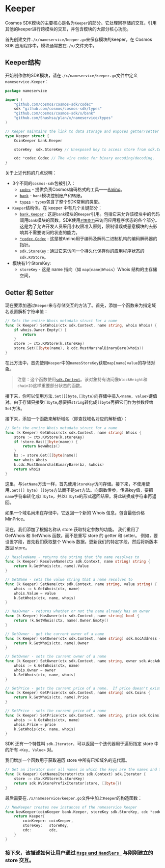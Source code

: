 # Keeper

Cosmos SDK模块的主要核心是名为`Keeper`的部分。它处理同存储的交互，引用其他的keeper进行跨模块的交互，并包含模块的大部分核心功能。

首先创建文件`./x/nameservice/keeper.go`来保存模块的keeper。在 Cosmos SDK 应用程序中，模块通常放在`./x/`文件夹中。

## Keeper结构

开始制作你的SDK模块，请在`./x/nameservice/keeper.go`文件中定义`nameservice.Keeper`：

```go
package nameservice

import (
	"github.com/cosmos/cosmos-sdk/codec"
	sdk "github.com/cosmos/cosmos-sdk/types"
	"github.com/cosmos/cosmos-sdk/x/bank"
	"github.com/Shushsa/plan/x/nameservice/types"
)

// Keeper maintains the link to data storage and exposes getter/setter methods for the various parts of the state machine
type Keeper struct {
	CoinKeeper bank.Keeper

	storeKey  sdk.StoreKey // Unexposed key to access store from sdk.Context

	cdc *codec.Codec // The wire codec for binary encoding/decoding.
}
```



关于上述代码的几点说明：

- 3个不同的`cosmos-sdk`包被引入：
  - [`codec`](https://godoc.org/github.com/cosmos/cosmos-sdk/codec) - 提供负责Cosmos编码格式的工具——[Amino](https://github.com/tendermint/go-amino)。
  - [`bank`](https://godoc.org/github.com/cosmos/cosmos-sdk/x/bank) - `bank`模块控制账户和转账。
  - [`types`](https://godoc.org/github.com/cosmos/cosmos-sdk/types) - `types`包含了整个SDK常用的类型。
- `Keeper`结构体。在 keeper 中有几个关键部分：
  - [`bank.Keeper`](https://godoc.org/github.com/cosmos/cosmos-sdk/x/bank#Keeper) : 这是`bank`模块的`Keeper`引用。包括它来允许该模块中的代码调用`bank`模块的函数。SDK使用[`对象能力`](https://en.wikipedia.org/wiki/Object-capability_model)来访问应用程序状态的各个部分。这是为了允许开发人员采用小权限准入原则，限制错误或恶意模块的去影响其不需要访问的状态的能力。
  - [`*codec.Codec`](https://godoc.org/github.com/cosmos/cosmos-sdk/codec#Codec) : 这是被Amino用于编码及解码二进制机构的编码解码器的指针。
  - [`sdk.StoreKey`](https://godoc.org/github.com/cosmos/cosmos-sdk/types#StoreKey) : 通过它来访问一个持久化保存你的应用程序状态的`sdk.KVStore`。
- 模块有1个StoreKey:
  - `storeKey` - 这是 name 指向（如 `map[name]Whois`）Whois 结构的主存储空间，

## Getter 和 Setter

现在要添加通过`Keeper`来与存储交互的方法了。首先，添加一个函数来为指定域名设置解析字符串值：

```go
// Sets the entire Whois metadata struct for a name
func (k Keeper) SetWhois(ctx sdk.Context, name string, whois Whois) {
	if whois.Owner.Empty() {
		return
	}
	store := ctx.KVStore(k.storeKey)
	store.Set([]byte(name), k.cdc.MustMarshalBinaryBare(whois))
}
```

在此方法中，首先使用`Keeper`中的`namesStoreKey`获取`map[name]value`的存储对象。

> 注意：这个函数使用[`sdk.Context`](https://godoc.org/github.com/cosmos/cosmos-sdk/types#Context)。该对象持有访问像`blockHeight`和`chainID`这样重要部分状态的函数。

接下来，你可以使用方法`.Set([]byte,[]byte)`向存储中插入`<name, value>`键值对。由于存储只接受`[]byte`,想要把`string`转化成`[]byte`再把它们作为参数传给`Set`方法。

接下来，添加一个函数来解析域名（即查找域名对应的解析值）：

```go
// Gets the entire Whois metadata struct for a name
func (k Keeper) GetWhois(ctx sdk.Context, name string) Whois {
	store := ctx.KVStore(k.storeKey)
	if !store.Has([]byte(name)) {
		return NewWhois()
	}
	bz := store.Get([]byte(name))
	var whois Whois
	k.cdc.MustUnmarshalBinaryBare(bz, &whois)
	return whois
}
```

这里，与`SetName`方法一样，首先使用`StoreKey`访问存储。接下来，不使用使用`.Get([] byte) []byte`方法而不是`Set`方法。向函数传参，传递key值，要把`name`字符串转化成`[]byte`，并以`[]byte`的形式返回结果。将此转换成字符串再返回。

如果一个域名尚未在存储中，它返回一个新的 Whois 信息，包含最低价格 MinPrice。

现在，我们添加了根据名称从 store 获取特定参数的功能。 我们重用了 GetWhois 和 SetWhois 函数，而不是重写 store 的 getter 和 setter。 例如，要设置字段，首先我们获取整个 Whois 数据，更新我们的特定字段，然后将新版本放回 store。

```go
// ResolveName - returns the string that the name resolves to
func (k Keeper) ResolveName(ctx sdk.Context, name string) string {
	return k.GetWhois(ctx, name).Value
}

// SetName - sets the value string that a name resolves to
func (k Keeper) SetName(ctx sdk.Context, name string, value string) {
	whois := k.GetWhois(ctx, name)
	whois.Value = value
	k.SetWhois(ctx, name, whois)
}

// HasOwner - returns whether or not the name already has an owner
func (k Keeper) HasOwner(ctx sdk.Context, name string) bool {
	return !k.GetWhois(ctx, name).Owner.Empty()
}

// GetOwner - get the current owner of a name
func (k Keeper) GetOwner(ctx sdk.Context, name string) sdk.AccAddress {
	return k.GetWhois(ctx, name).Owner
}

// SetOwner - sets the current owner of a name
func (k Keeper) SetOwner(ctx sdk.Context, name string, owner sdk.AccAddress) {
	whois := k.GetWhois(ctx, name)
	whois.Owner = owner
	k.SetWhois(ctx, name, whois)
}

// GetPrice - gets the current price of a name.  If price doesn't exist yet, set to 1nametoken.
func (k Keeper) GetPrice(ctx sdk.Context, name string) sdk.Coins {
	return k.GetWhois(ctx, name).Price
}

// SetPrice - sets the current price of a name
func (k Keeper) SetPrice(ctx sdk.Context, name string, price sdk.Coins) {
	whois := k.GetWhois(ctx, name)
	whois.Price = price
	k.SetWhois(ctx, name, whois)
}
```

SDK 还有一个特性叫 `sdk.Iterator`，可以返回一个迭代器用于遍历指定 store 中的所有  `<Key, Value>` 对。

我们增加一个函数用于获取遍历 store 中所有已知域名的迭代器。

```go
// Get an iterator over all names in which the keys are the names and the values are the whois
func (k Keeper) GetNamesIterator(ctx sdk.Context) sdk.Iterator {
	store := ctx.KVStore(k.storeKey)
	return sdk.KVStorePrefixIterator(store, []byte{})
}
```

最后需要在`./x/nameservice/keeper.go`文件中加上`Keeper`的构造函数：

```go
// NewKeeper creates new instances of the nameservice Keeper
func NewKeeper(coinKeeper bank.Keeper, storeKey sdk.StoreKey, cdc *codec.Codec) Keeper {
	return Keeper{
		coinKeeper: coinKeeper,
		storeKey:   storeKey,
		cdc:        cdc,
	}
}
```

###  接下来，该描述如何让用户通过  [`Msgs` and `Handlers `](./05-msgs-handlers.md) 与刚刚建立的 store 交互。